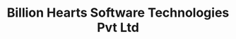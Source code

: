 ---
layout: startup_page
title: "Billion Hearts Software Technologies Pvt Ltd"
id: "billionhearts.co"
permalink: "/billionheartssoftwaretechnologiespvtltdbillionhearts.co04062025/"
website: "https://www.billionhearts.co/"
funding_round: "Seed"
funding_amount: "~$4M"
investors: "Blume Ventures, General Catalyst, Athera Venture Partners"
about: "Billion Hearts is developing a digital consumer product aimed at a global market. The product, currently in stealth mode, uses deeptech solutions to address a smartphone use case relevant for all age groups and will be launching a beta version soon."
markets: "Deeptech, Technology, Information and Internet, Other Consumer Durables, Application Software"
hq: "Bangalore, Karnataka, India"
founded_year: "2024"
linkedin: "https://www.linkedin.com/company/billion-hearts-software-technologies"
twitter: ""
instagram: ""
facebook: ""
crunchbase: "https://www.crunchbase.com/organization/billion-hearts"
pitchbook: "https://pitchbook.com/profiles/company/664185-34"

# SEO Optimization
meta_title: "Billion Hearts Software Technologies Pvt Ltd - Seed Funding (~$4M)"
meta_description: "Billion Hearts Software Technologies Pvt Ltd, Billion Hearts is developing a digital consumer product aimed at a global market. The product, currently in stealth mode, uses deeptech solutions to a..."
meta_keywords: "Billion Hearts Software Technologies Pvt Ltd, Deeptech, Technology, Information and Internet, Other Consumer Durables, Application Software, Seed funding"
canonical_url: "https://pkprojectstartups.github.io/projectstartups.com/billionheartssoftwaretechnologiespvtltdbillionhearts.co04062025/"
---